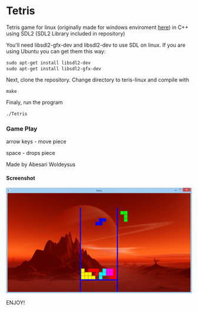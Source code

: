 
# Tetris 
Tetris game for linux (originally made for windows enviroment [here](https://github.com/abesary/tetris)) in C++ using SDL2 (SDL2 Library included in repository)

You'll need libsdl2-gfx-dev and libsdl2-dev to use SDL on linux. If you are using Ubuntu you can get them this way: 
```
sudo apt-get install libsdl2-dev 
sudo apt-get install libsdl2-gfx-dev
```

Next, clone the repository. Change directory to teris-linux and compile with
```
make
```

Finaly, run the program
```
./Tetris
```
### Game Play
arrow keys - move piece

space      - drops piece

Made by Abesari Woldeysus

#### Screenshot
![alt text](Tetris-screenshot.png "Screenshot")

ENJOY!


